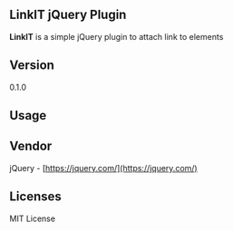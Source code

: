 ## LinkIT jQuery Plugin ##
**LinkIT** is a simple jQuery plugin to attach link to elements

## Version ##
0.1.0

## Usage ##

## Vendor ##
jQuery - [https://jquery.com/](https://jquery.com/)

## Licenses ##
MIT License
